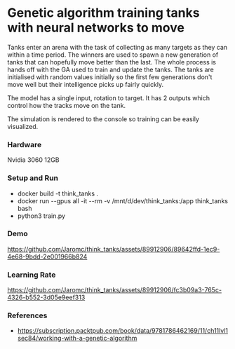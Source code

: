 # Genetic algorithm training tanks with neural networks to move #

Tanks enter an arena with the task of collecting as many targets as they can within a time period. The winners are used to spawn a new generation of tanks that can hopefully move better than the last. The whole process is hands off with the GA used to train and update the tanks. The tanks are initialised with random values initially so the first few generations don't move well but their intelligence picks up fairly quickly.

The model has a single input, rotation to target. It has 2 outputs which control how the tracks move on the tank.

The simulation is rendered to the console so training can be easily visualized.

### Hardware ###

Nvidia 3060 12GB

### Setup and Run ###

* docker build -t think_tanks .
* docker run --gpus all -it --rm -v /mnt/d/dev/think_tanks:/app think_tanks bash
* python3 train.py

### Demo ###
https://github.com/Jaromc/think_tanks/assets/89912906/89642ffd-1ec9-4e68-9bdd-2e001966b824

### Learning Rate ###
https://github.com/Jaromc/think_tanks/assets/89912906/fc3b09a3-765c-4326-b552-3d05e9eef313

### References ###
* https://subscription.packtpub.com/book/data/9781786462169/11/ch11lvl1sec84/working-with-a-genetic-algorithm
